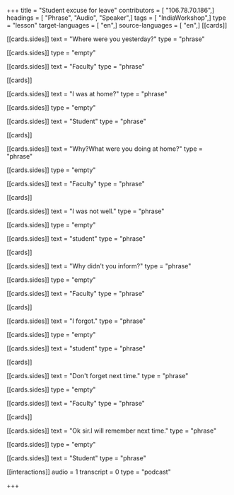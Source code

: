 +++
title = "Student excuse for leave"
contributors = [ "106.78.70.186",]
headings = [ "Phrase", "Audio", "Speaker",]
tags = [ "IndiaWorkshop",]
type = "lesson"
target-languages = [ "en",]
source-languages = [ "en",]
[[cards]]

[[cards.sides]]
text = "Where were you yesterday?"
type = "phrase"

[[cards.sides]]
type = "empty"

[[cards.sides]]
text = "Faculty"
type = "phrase"

[[cards]]

[[cards.sides]]
text = "I was at home?"
type = "phrase"

[[cards.sides]]
type = "empty"

[[cards.sides]]
text = "Student"
type = "phrase"

[[cards]]

[[cards.sides]]
text = "Why?What were you doing at home?"
type = "phrase"

[[cards.sides]]
type = "empty"

[[cards.sides]]
text = "Faculty"
type = "phrase"

[[cards]]

[[cards.sides]]
text = "I was not well."
type = "phrase"

[[cards.sides]]
type = "empty"

[[cards.sides]]
text = "student"
type = "phrase"

[[cards]]

[[cards.sides]]
text = "Why didn't you inform?"
type = "phrase"

[[cards.sides]]
type = "empty"

[[cards.sides]]
text = "Faculty"
type = "phrase"

[[cards]]

[[cards.sides]]
text = "I forgot."
type = "phrase"

[[cards.sides]]
type = "empty"

[[cards.sides]]
text = "student"
type = "phrase"

[[cards]]

[[cards.sides]]
text = "Don't forget next time."
type = "phrase"

[[cards.sides]]
type = "empty"

[[cards.sides]]
text = "Faculty"
type = "phrase"

[[cards]]

[[cards.sides]]
text = "Ok sir.I will remember next time."
type = "phrase"

[[cards.sides]]
type = "empty"

[[cards.sides]]
text = "Student"
type = "phrase"

[[interactions]]
audio = 1
transcript = 0
type = "podcast"

+++
